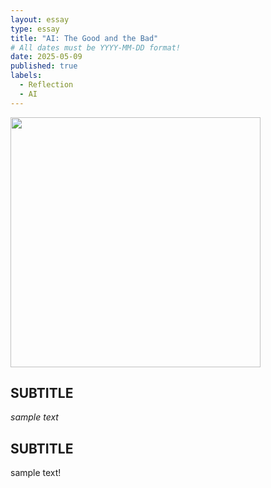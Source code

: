 ```yaml
---
layout: essay
type: essay
title: "AI: The Good and the Bad"
# All dates must be YYYY-MM-DD format!
date: 2025-05-09
published: true
labels:
  - Reflection
  - AI 
---
```


<img width="400px" class="rounded float-end pe-4" src="../img/">

## SUBTITLE

*sample text*

## SUBTITLE

sample text!
